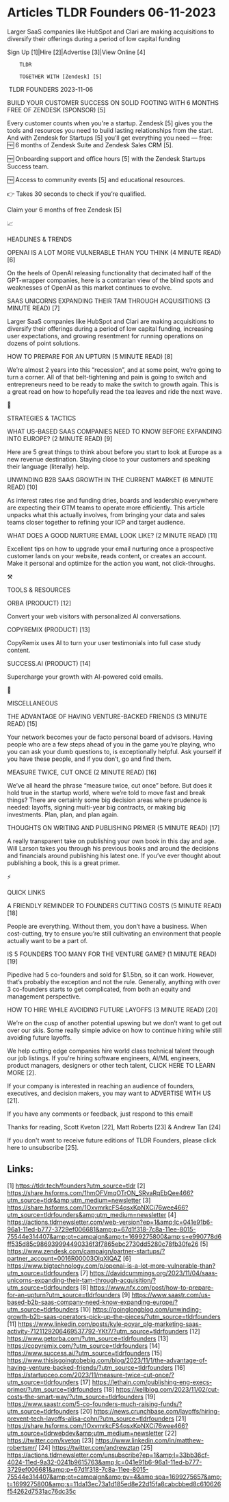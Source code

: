 # Articles TLDR Founders 06-11-2023

Larger SaaS companies like HubSpot and Clari are making acquisitions
to diversify their offerings during a period of low capital funding  

Sign Up [1]|Hire [2]|Advertise [3]|View Online [4] 

		TLDR 

		TOGETHER WITH [Zendesk] [5]

 TLDR FOUNDERS 2023-11-06

 BUILD YOUR CUSTOMER SUCCESS ON SOLID FOOTING WITH 6 MONTHS FREE OF
ZENDESK (SPONSOR) [5] 

 Every customer counts when you're a startup. Zendesk [5] gives you
the tools and resources you need to build lasting relationships from
the start. And with Zendesk for Startups [5] you’ll get everything
you need — free:
🆓 6 months of Zendesk Suite and Zendesk Sales CRM [5].

🆓 Onboarding support and office hours [5] with the Zendesk
Startups Success team.

🆓 Access to community events [5] and educational resources.

👉 Takes 30 seconds to check if you’re qualified.

Claim your 6 months of free Zendesk [5]

📈 

HEADLINES & TRENDS

 OPENAI IS A LOT MORE VULNERABLE THAN YOU THINK (4 MINUTE READ) [6] 

 On the heels of OpenAI releasing functionality that decimated half of
the GPT-wrapper companies, here is a contrarian view of the blind
spots and weaknesses of OpenAI as this market continues to evolve. 

 SAAS UNICORNS EXPANDING THEIR TAM THROUGH ACQUISITIONS (3 MINUTE
READ) [7] 

 Larger SaaS companies like HubSpot and Clari are making acquisitions
to diversify their offerings during a period of low capital funding,
increasing user expectations, and growing resentment for running
operations on dozens of point solutions. 

 HOW TO PREPARE FOR AN UPTURN (5 MINUTE READ) [8] 

 We’re almost 2 years into this “recession”, and at some point,
we’re going to turn a corner. All of that belt-tightening and pain
is going to switch and entrepreneurs need to be ready to make the
switch to growth again. This is a great read on how to hopefully read
the tea leaves and ride the next wave. 

🧠 

STRATEGIES & TACTICS

 WHAT US-BASED SAAS COMPANIES NEED TO KNOW BEFORE EXPANDING INTO
EUROPE? (2 MINUTE READ) [9] 

 Here are 5 great things to think about before you start to look at
Europe as a new revenue destination. Staying close to your customers
and speaking their language (literally) help. 

 UNWINDING B2B SAAS GROWTH IN THE CURRENT MARKET (6 MINUTE READ) [10] 

 As interest rates rise and funding dries, boards and leadership
everywhere are expecting their GTM teams to operate more efficiently.
This article unpacks what this actually involves, from bringing your
data and sales teams closer together to refining your ICP and target
audience. 

 WHAT DOES A GOOD NURTURE EMAIL LOOK LIKE? (2 MINUTE READ) [11] 

 Excellent tips on how to upgrade your email nurturing once a
prospective customer lands on your website, reads content, or creates
an account. Make it personal and optimize for the action you want, not
click-throughs. 

⚒️ 

TOOLS & RESOURCES

 ORBA (PRODUCT) [12] 

 Convert your web visitors with personalized AI conversations. 

 COPYREMIX (PRODUCT) [13] 

 CopyRemix uses AI to turn your user testimonials into full case study
content. 

 SUCCESS.AI (PRODUCT) [14] 

 Supercharge your growth with AI-powered cold emails. 

🎁 

MISCELLANEOUS

 THE ADVANTAGE OF HAVING VENTURE-BACKED FRIENDS (3 MINUTE READ) [15] 

 Your network becomes your de facto personal board of advisors. Having
people who are a few steps ahead of you in the game you’re playing,
who you can ask your dumb questions to, is exceptionally helpful. Ask
yourself if you have these people, and if you don’t, go and find
them. 

 MEASURE TWICE, CUT ONCE (2 MINUTE READ) [16] 

 We’ve all heard the phrase “measure twice, cut once” before.
But does it hold true in the startup world, where we’re told to move
fast and break things? There are certainly some big decision areas
where prudence is needed: layoffs, signing multi-year big contracts,
or making big investments. Plan, plan, and plan again. 

 THOUGHTS ON WRITING AND PUBLISHING PRIMER (5 MINUTE READ) [17] 

 A really transparent take on publishing your own book in this day and
age. Will Larson takes you through his previous books and around the
decisions and financials around publishing his latest one. If you’ve
ever thought about publishing a book, this is a great primer. 

⚡ 

QUICK LINKS

 A FRIENDLY REMINDER TO FOUNDERS CUTTING COSTS (5 MINUTE READ) [18] 

 People are everything. Without them, you don’t have a business.
When cost-cutting, try to ensure you’re still cultivating an
environment that people actually want to be a part of. 

 IS 5 FOUNDERS TOO MANY FOR THE VENTURE GAME? (1 MINUTE READ) [19] 

 Pipedive had 5 co-founders and sold for $1.5bn, so it can work.
However, that’s probably the exception and not the rule. Generally,
anything with over 3 co-founders starts to get complicated, from both
an equity and management perspective. 

 HOW TO HIRE WHILE AVOIDING FUTURE LAYOFFS (3 MINUTE READ) [20] 

 We’re on the cusp of another potential upswing but we don’t want
to get out over our skis. Some really simple advice on how to continue
hiring while still avoiding future layoffs. 

 We help cutting edge companies hire world class technical talent
through our job listings. If you're hiring software engineers, AI/ML
engineers, product managers, designers or other tech talent, CLICK
HERE TO LEARN MORE [2]. 

If your company is interested in reaching an audience of founders,
executives, and decision makers, you may want to ADVERTISE WITH US
[21]. 

If you have any comments or feedback, just respond to this email! 

Thanks for reading, 
Scott Kveton [22], Matt Roberts [23] & Andrew Tan [24] 

If you don't want to receive future editions of TLDR Founders,
please click here to unsubscribe [25]. 

 

Links:
------
[1] https://tldr.tech/founders?utm_source=tldr
[2] https://share.hsforms.com/1hmOFVmqOTrON_SRvaRqEbQee466?utm_source=tldr&amp;utm_medium=newsletter
[3] https://share.hsforms.com/1OxvmrkcFS4qsxKpNXCi76wee466?utm_source=tldrfounders&amp;utm_medium=newsletter
[4] https://actions.tldrnewsletter.com/web-version?ep=1&amp;lc=041e91b6-96a1-11ed-b777-3729ef006681&amp;p=67d1f318-7c8a-11ee-8015-75544e314407&amp;pt=campaign&amp;t=1699275800&amp;s=e990778d6ff535d85c986939994490336f3f7865ebc2730dd5280c78fb30fe26
[5] https://www.zendesk.com/campaign/partner-startups/?partner_account=0016R00003OlqXIQAZ
[6] https://www.bigtechnology.com/p/openai-is-a-lot-more-vulnerable-than?utm_source=tldrfounders
[7] https://davidcummings.org/2023/11/04/saas-unicorns-expanding-their-tam-through-acquisition/?utm_source=tldrfounders
[8] https://www.nfx.com/post/how-to-prepare-for-an-upturn?utm_source=tldrfounders
[9] https://www.saastr.com/us-based-b2b-saas-company-need-know-expanding-europe/?utm_source=tldrfounders
[10] https://goinglongblog.com/unwinding-growth-b2b-saas-operators-pick-up-the-pieces/?utm_source=tldrfounders
[11] https://www.linkedin.com/posts/kyle-poyar_plg-marketing-saas-activity-7121129206469537792-YKt7/?utm_source=tldrfounders
[12] https://www.getorba.com/?utm_source=tldrfounders
[13] https://copyremix.com/?utm_source=tldrfounders
[14] https://www.success.ai/?utm_source=tldrfounders
[15] https://www.thisisgoingtobebig.com/blog/2023/11/1/the-advantage-of-having-venture-backed-friends/?utm_source=tldrfounders
[16] https://startupceo.com/2023/11/measure-twice-cut-once/?utm_source=tldrfounders
[17] https://lethain.com/publishing-eng-execs-primer/?utm_source=tldrfounders
[18] https://kellblog.com/2023/11/02/cut-costs-the-smart-way/?utm_source=tldrfounders
[19] https://www.saastr.com/5-co-founders-much-raising-funds/?utm_source=tldrfounders
[20] https://news.crunchbase.com/layoffs/hiring-prevent-tech-layoffs-alisa-cohn/?utm_source=tldrfounders
[21] https://share.hsforms.com/1OxvmrkcFS4qsxKpNXCi76wee466?utm_source=tldrwebdev&amp;utm_medium=newsletter
[22] https://twitter.com/kveton
[23] https://www.linkedin.com/in/matthew-robertsmr/
[24] https://twitter.com/andrewztan
[25] https://actions.tldrnewsletter.com/unsubscribe?ep=1&amp;l=33bb36cf-4024-11ed-9a32-0241b9615763&amp;lc=041e91b6-96a1-11ed-b777-3729ef006681&amp;p=67d1f318-7c8a-11ee-8015-75544e314407&amp;pt=campaign&amp;pv=4&amp;spa=1699275657&amp;t=1699275800&amp;s=11da13ec73a1d185ed8e22d15fa8cabcbbed8c610626f54262d7531ac76dc35c